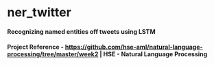 # ner_twitter

#### Recognizing named entities off tweets using LSTM

#### Project Reference - https://github.com/hse-aml/natural-language-processing/tree/master/week2 | HSE - Natural Language Processing